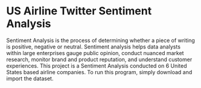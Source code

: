 # US Airline Twitter Sentiment Analysis 
Sentiment Analysis is the process of determining whether a piece of writing is positive, negative or neutral. Sentiment analysis helps data analysts within large enterprises gauge public opinion, conduct nuanced market research, monitor brand and product reputation, and understand customer experiences.
This project is a Sentiment Analysis conducted on 6 United States based airline companies. To run this program, simply download and import the dataset. 
